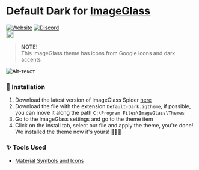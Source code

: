 # Default Dark for [ImageGlass](https://imageglass.org/)
[![Website](https://img.shields.io/badge/www-imageglass.org-0099BC.svg?maxAge=3600&color=%233097B8)](https://imageglass.org)
[![Discord](https://img.shields.io/discord/818852544859209748?label=chat&logo=discord&color=%233097B8&style=social)](http://discord.io/imageglass) <br>
<a href="https://github.com/sponsors/d2phap" target="_blank" title="Become a sponsor">
<img src="https://img.shields.io/badge/Github-@d2phap-24292e.svg?maxAge=3600&logo=github" height="20" alt="Become a sponsor">
</a>
> **NOTE!** <br>
> This ImageGlass theme has icons from Google Icons and dark accents

![Alt-текст](https://github.com/Mosqovlu/Default-Dark/blob/main/preview.jpg?raw=true](https://raw.githubusercontent.com/Mosqovlu/Default-Dark/main/preview.jpg) "Орк")

### 🚀 Installation
1. Download the latest version of ImageGlass Spider [here](https://imageglass.org/spider)
1. Download the file with the extension `Default-Dark.igtheme`, if possible, you can move it along the path `C:\Program Files\ImageGlass\Themes`
1. Go to the ImageGlass settings and go to the theme item
1. Click on the install tab, select our file and apply the theme, you're done! We installed the theme now it's yours! 🎉🎉🎉

### ✨ Tools Used
+ [Material Symbols and Icons](https://fonts.google.com/icons)

